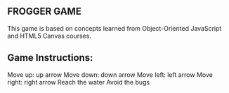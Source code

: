  ## FROGGER GAME
 
 This game is based on  concepts learned from Object-Oriented JavaScript and HTML5 Canvas courses.


## Game Instructions:

Move up: up arrow
Move down: down arrow
Move left: left arrow
Move right: right arrow
Reach the water
Avoid the bugs